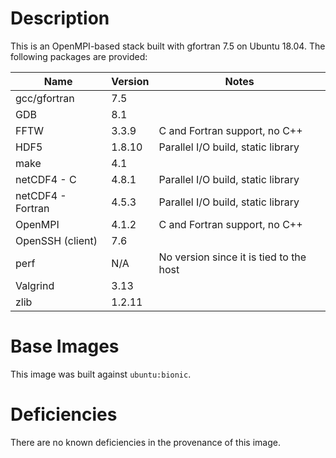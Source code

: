 # Description
This is an OpenMPI-based stack built with gfortran 7.5 on Ubuntu 18.04.  The
following packages are provided:

| Name | Version | Notes |
| --- | --- | --- |
| gcc/gfortran | 7.5 | |
| GDB | 8.1 | |
| FFTW | 3.3.9 | C and Fortran support, no C++ |
| HDF5 | 1.8.10 | Parallel I/O build, static library |
| make | 4.1 | |
| netCDF4 - C | 4.8.1 | Parallel I/O build, static library |
| netCDF4 - Fortran | 4.5.3 | Parallel I/O build, static library |
| OpenMPI | 4.1.2 | C and Fortran support, no C++ |
| OpenSSH (client) | 7.6 | |
| perf | N/A | No version since it is tied to the host |
| Valgrind | 3.13 | |
| zlib | 1.2.11 | |

# Base Images
This image was built against `ubuntu:bionic`.

# Deficiencies
There are no known deficiencies in the provenance of this image.

